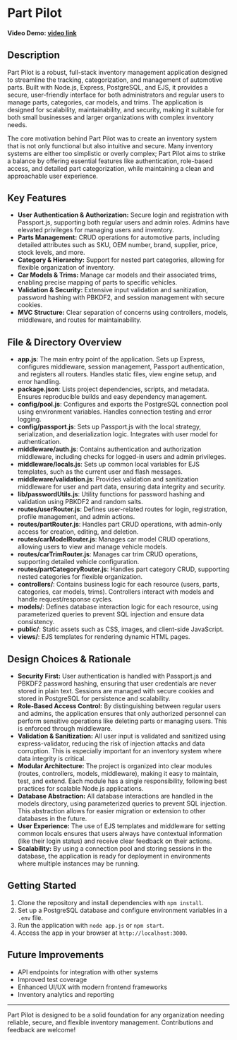 # Part Pilot

#### Video Demo: [video link](https://www.loom.com/share/e98bbc08892345a8aff5bcf3fb136a97?sid=6c30c138-f572-4228-a400-f958bb3c992a)

## Description

Part Pilot is a robust, full-stack inventory management application designed to streamline the tracking, categorization, and management of automotive parts. Built with Node.js, Express, PostgreSQL, and EJS, it provides a secure, user-friendly interface for both administrators and regular users to manage parts, categories, car models, and trims. The application is designed for scalability, maintainability, and security, making it suitable for both small businesses and larger organizations with complex inventory needs.

The core motivation behind Part Pilot was to create an inventory system that is not only functional but also intuitive and secure. Many inventory systems are either too simplistic or overly complex; Part Pilot aims to strike a balance by offering essential features like authentication, role-based access, and detailed part categorization, while maintaining a clean and approachable user experience.

## Key Features

-   **User Authentication & Authorization:** Secure login and registration with Passport.js, supporting both regular users and admin roles. Admins have elevated privileges for managing users and inventory.
-   **Parts Management:** CRUD operations for automotive parts, including detailed attributes such as SKU, OEM number, brand, supplier, price, stock levels, and more.
-   **Category & Hierarchy:** Support for nested part categories, allowing for flexible organization of inventory.
-   **Car Models & Trims:** Manage car models and their associated trims, enabling precise mapping of parts to specific vehicles.
-   **Validation & Security:** Extensive input validation and sanitization, password hashing with PBKDF2, and session management with secure cookies.
-   **MVC Structure:** Clear separation of concerns using controllers, models, middleware, and routes for maintainability.

## File & Directory Overview

-   **app.js**: The main entry point of the application. Sets up Express, configures middleware, session management, Passport authentication, and registers all routers. Handles static files, view engine setup, and error handling.
-   **package.json**: Lists project dependencies, scripts, and metadata. Ensures reproducible builds and easy dependency management.
-   **config/pool.js**: Configures and exports the PostgreSQL connection pool using environment variables. Handles connection testing and error logging.
-   **config/passport.js**: Sets up Passport.js with the local strategy, serialization, and deserialization logic. Integrates with user model for authentication.
-   **middleware/auth.js**: Contains authentication and authorization middleware, including checks for logged-in users and admin privileges.
-   **middleware/locals.js**: Sets up common local variables for EJS templates, such as the current user and flash messages.
-   **middleware/validation.js**: Provides validation and sanitization middleware for user and part data, ensuring data integrity and security.
-   **lib/passwordUtils.js**: Utility functions for password hashing and validation using PBKDF2 and random salts.
-   **routes/userRouter.js**: Defines user-related routes for login, registration, profile management, and admin actions.
-   **routes/partRouter.js**: Handles part CRUD operations, with admin-only access for creation, editing, and deletion.
-   **routes/carModelRouter.js**: Manages car model CRUD operations, allowing users to view and manage vehicle models.
-   **routes/carTrimRouter.js**: Manages car trim CRUD operations, supporting detailed vehicle configuration.
-   **routes/partCategoryRouter.js**: Handles part category CRUD, supporting nested categories for flexible organization.
-   **controllers/**: Contains business logic for each resource (users, parts, categories, car models, trims). Controllers interact with models and handle request/response cycles.
-   **models/**: Defines database interaction logic for each resource, using parameterized queries to prevent SQL injection and ensure data consistency.
-   **public/**: Static assets such as CSS, images, and client-side JavaScript.
-   **views/**: EJS templates for rendering dynamic HTML pages.

## Design Choices & Rationale

-   **Security First:** User authentication is handled with Passport.js and PBKDF2 password hashing, ensuring that user credentials are never stored in plain text. Sessions are managed with secure cookies and stored in PostgreSQL for persistence and scalability.
-   **Role-Based Access Control:** By distinguishing between regular users and admins, the application ensures that only authorized personnel can perform sensitive operations like deleting parts or managing users. This is enforced through middleware.
-   **Validation & Sanitization:** All user input is validated and sanitized using express-validator, reducing the risk of injection attacks and data corruption. This is especially important for an inventory system where data integrity is critical.
-   **Modular Architecture:** The project is organized into clear modules (routes, controllers, models, middleware), making it easy to maintain, test, and extend. Each module has a single responsibility, following best practices for scalable Node.js applications.
-   **Database Abstraction:** All database interactions are handled in the models directory, using parameterized queries to prevent SQL injection. This abstraction allows for easier migration or extension to other databases in the future.
-   **User Experience:** The use of EJS templates and middleware for setting common locals ensures that users always have contextual information (like their login status) and receive clear feedback on their actions.
-   **Scalability:** By using a connection pool and storing sessions in the database, the application is ready for deployment in environments where multiple instances may be running.

## Getting Started

1. Clone the repository and install dependencies with `npm install`.
2. Set up a PostgreSQL database and configure environment variables in a `.env` file.
3. Run the application with `node app.js` or `npm start`.
4. Access the app in your browser at `http://localhost:3000`.

## Future Improvements

-   API endpoints for integration with other systems
-   Improved test coverage
-   Enhanced UI/UX with modern frontend frameworks
-   Inventory analytics and reporting

---

Part Pilot is designed to be a solid foundation for any organization needing reliable, secure, and flexible inventory management. Contributions and feedback are welcome!
